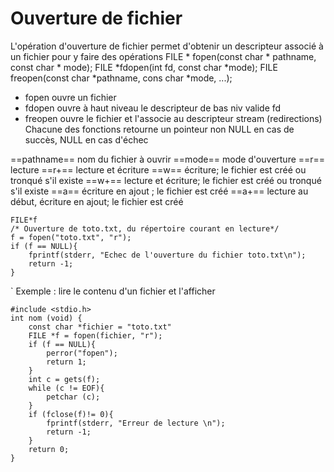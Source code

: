 # Ouverture de fichier
L'opération d'ouverture de fichier permet d'obtenir un descripteur associé à un fichier pour y faire des opérations 
FILE * fopen(const char * pathname, const char * mode);
FILE *fdopen(int fd, const char *mode);
FILE freopen(const char *pathname, cons char *mode, ...);

- fopen ouvre un fichier
- fdopen ouvre à haut niveau le descripteur de bas niv valide fd
- freopen ouvre le fichier et l'associe au descripteur stream (redirections)
Chacune des fonctions retourne un pointeur non NULL en cas de succès, NULL en cas d'échec

==pathname== nom du fichier à ouvrir
==mode== mode d'ouverture
	==r== lecture
	==r+== lecture et écriture
	==w== écriture; le fichier est créé ou tronqué s'il existe
	==w+== lecture et écriture; le fichier est créé ou tronqué s'il existe
	==a== écriture en ajout ; le fichier est créé
	==a+== lecture au début, écriture en ajout; le fichier est créé

```
FILE*f
/* Ouverture de toto.txt, du répertoire courant en lecture*/
f = fopen("toto.txt", "r");
if (f == NULL){
	fprintf(stderr, "Echec de l'ouverture du fichier toto.txt\n");
	return -1;
}
```

`
Exemple : lire le contenu d'un fichier et l'afficher
```
#include <stdio.h>
int nom (void) {
	const char *fichier = "toto.txt"
	FILE *f = fopen(fichier, "r");
	if (f == NULL){
		perror("fopen");
		return 1;
	}
	int c = gets(f);
	while (c != EOF){
		petchar (c);
	}
	if (fclose(f)!= 0){
		fprintf(stderr, "Erreur de lecture \n");
		return -1;
	}
	return 0;	
}
```


